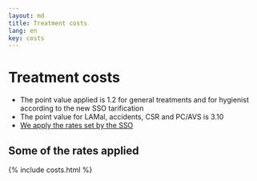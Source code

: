 ```yaml
---
layout: md
title: Treatment costs
lang: en
key: costs
---
```


# Treatment costs

 * The point value applied is 1.2 for general treatments and for hygienist according to the new SSO tarification
 * The point value for LAMal, accidents, CSR and PC/AVS is 3.10
 * [We apply the rates set by the SSO](https://www.sso.ch/fr/droit-et-tarifs)

## Some of the rates applied

{% include costs.html %}
